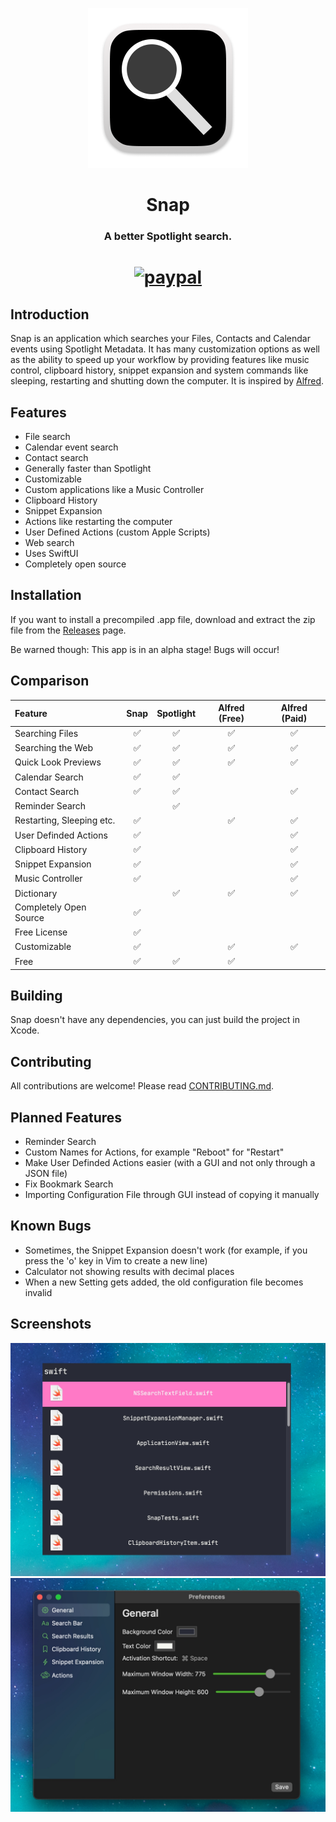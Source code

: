 <p align="center">
	<img width="256" height="256" src="https://github.com/techrisdev/Snap/raw/main/Snap/Assets/Assets.xcassets/AppIcon.appiconset/Icon-512.png">
</p>

<h1 align="center">Snap</h1>
<h3 align="center">A better Spotlight search.</h4>
<h1 align="center">
<p>
  <a href="https://www.paypal.me/chrissklei">
      <img src="https://www.paypalobjects.com/en_US/i/btn/btn_donateCC_LG.gif" alt="paypal">
  </a>
</p>
</h1>

## Introduction

Snap is an application which searches your Files, Contacts and Calendar events using Spotlight Metadata. It has many customization options as well as the ability to speed up your workflow by providing features like music control, clipboard history, snippet expansion and system commands like sleeping, restarting and shutting down the computer. It is inspired by [Alfred](https://alfredapp.com).

## Features

* File search
* Calendar event search
* Contact search
* Generally faster than Spotlight
* Customizable
* Custom applications like a Music Controller
* Clipboard History
* Snippet Expansion
* Actions like restarting the computer
* User Defined Actions (custom Apple Scripts)
* Web search<!-- Not Working? * Quick Look previews -->
* Uses SwiftUI
* Completely open source

## Installation
If you want to install a precompiled .app file, download and extract the zip file from the [Releases](https://github.com/techrisdev/Snap/releases) page.

Be warned though: This app is in an alpha stage! Bugs will occur!

## Comparison
|Feature|Snap|Spotlight|Alfred (Free)|Alfred (Paid)|
|:---|:---:|:---:|:---:|:---:|
|Searching Files|✅|✅|✅|✅|
|Searching the Web|✅|✅|✅|✅|
|Quick Look Previews|✅|✅|✅|✅|
|Calendar Search|✅|✅|||
|Contact Search|✅|✅||✅|
|Reminder Search||✅|||
|Restarting, Sleeping etc.|✅| |✅|✅|
|User Definded Actions|✅|||✅|
|Clipboard History|✅|||✅|
|Snippet Expansion|✅|||✅|
|Music Controller|✅|||✅|
|Dictionary||✅|✅|✅|
|Completely Open Source|✅||||
|Free License|✅||||
|Customizable|✅||✅|✅|
|Free|✅|✅|✅||

## Building

Snap doesn't have any dependencies, you can just build the project in Xcode.

## Contributing
All contributions are welcome!
Please read [CONTRIBUTING.md](./CONTRIBUTING.md).

## Planned Features

* Reminder Search
* Custom Names for Actions, for example "Reboot" for "Restart"
* Make User Definded Actions easier (with a GUI and not only through a JSON file)
* Fix Bookmark Search
* Importing Configuration File through GUI instead of copying it manually 

## Known Bugs

* Sometimes, the Snippet Expansion doesn't work (for example, if you press the 'o' key in Vim to create a new line)
* Calculator not showing results with decimal places
* When a new Setting gets added, the old configuration file becomes invalid

## Screenshots
![](screenshots/Search.jpg?raw=true)
![](screenshots/Preferences.jpg?raw=true)
